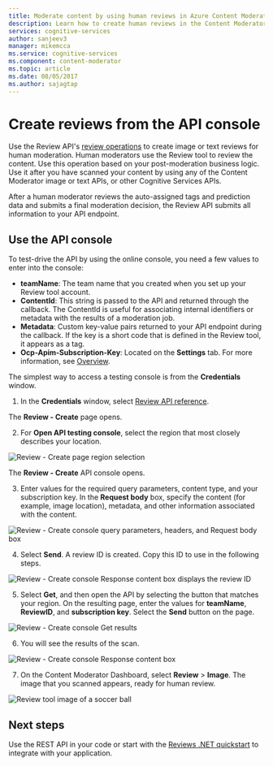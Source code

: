 ```yaml
---
title: Moderate content by using human reviews in Azure Content Moderator | Microsoft Docs
description: Learn how to create human reviews in the Content Moderator API console.
services: cognitive-services
author: sanjeev3
manager: mikemcca
ms.service: cognitive-services
ms.component: content-moderator
ms.topic: article
ms.date: 08/05/2017
ms.author: sajagtap
---
```


# Create reviews from the API console

Use the Review API's [review operations](https://westus.dev.cognitive.microsoft.com/docs/services/580519463f9b070e5c591178/operations/580519483f9b0709fc47f9c4) to create image or text reviews for human moderation. Human moderators use the Review tool to review the content. Use this operation based on your post-moderation business logic. Use it after you have scanned your content by using any of the Content Moderator image or text APIs, or other Cognitive Services APIs. 

After a human moderator reviews the auto-assigned tags and prediction data and submits a final moderation decision, the Review API submits all information to your API endpoint.

## Use the API console
To test-drive the API by using the online console, you need a few values to enter into the console:

- **teamName**: The team name that you created when you set up your Review tool account. 
- **ContentId**: This string is passed to the API and returned through the callback. The ContentId is useful for associating internal identifiers or metadata with the results of a moderation job.
- **Metadata**: Custom key-value pairs returned to your API endpoint during the callback. If the key is a short code that is defined in the Review tool, it appears as a tag.
- **Ocp-Apim-Subscription-Key**: Located on the **Settings** tab. For more information, see [Overview](overview.md).

The simplest way to access a testing console is from the **Credentials** window.

1.	In the **Credentials** window, select [Review API reference](https://westus.dev.cognitive.microsoft.com/docs/services/580519463f9b070e5c591178/operations/580519483f9b0709fc47f9c4).

  The **Review - Create** page opens.

2.	For **Open API testing console**, select the region that most closely describes your location.

  ![Review - Create page region selection](images/test-drive-region.png)

  The **Review - Create** API console opens.
  
3.	Enter values for the required query parameters, content type, and your subscription key. In the **Request body** box, specify the content (for example, image location), metadata, and other information associated with the content.

  ![Review - Create console query parameters, headers, and Request body box](images/test-drive-review-1.PNG)
  
4.	Select **Send**. A review ID is created. Copy this ID to use in the following steps.

  ![Review - Create console Response content box displays the review ID](images/test-drive-review-2.PNG)
  
5.	Select **Get**, and then open the API by selecting the button that matches your region. On the resulting page, enter the values for **teamName**, **ReviewID**, and **subscription key**. Select the **Send** button on the page. 

  ![Review - Create console Get results](images/test-drive-review-3.PNG)
  
6.	You will see the results of the scan.

  ![Review - Create console Response content box](images/test-drive-review-4.PNG)
  
7.	On the Content Moderator Dashboard, select **Review** > **Image**. The image that you scanned appears, ready for human review.

  ![Review tool image of a soccer ball](images/test-drive-review-5.PNG)

## Next steps

Use the REST API in your code or start with the [Reviews .NET quickstart](moderation-reviews-quickstart-dotnet.md) to integrate with your application.

